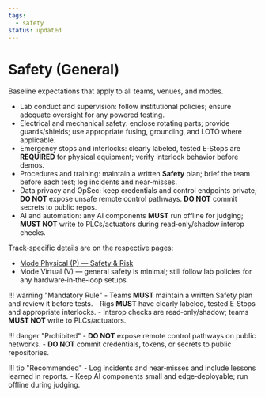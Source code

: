 ```yaml
---
tags:
  - safety
status: updated
---
```


# Safety (General)

Baseline expectations that apply to all teams, venues, and modes.

- Lab conduct and supervision: follow institutional policies; ensure adequate oversight for any powered testing.
- Electrical and mechanical safety: enclose rotating parts; provide guards/shields; use appropriate fusing, grounding, and LOTO where applicable.
- Emergency stops and interlocks: clearly labeled, tested E‑Stops are **REQUIRED** for physical equipment; verify interlock behavior before demos.
- Procedures and training: maintain a written **Safety** plan; brief the team before each test; log incidents and near‑misses.
- Data privacy and OpSec: keep credentials and control endpoints private; **DO NOT** expose unsafe remote control pathways. **DO NOT** commit secrets to public repos.
- AI and automation: any AI components **MUST** run offline for judging; **MUST NOT** write to PLCs/actuators during read‑only/shadow interop checks.

Track‑specific details are on the respective pages:

- [Mode Physical (P) — Safety & Risk](../../tracks/group-b/safety.md)
- Mode Virtual (V) — general safety is minimal; still follow lab policies for any hardware‑in‑the‑loop setups.

!!! warning "Mandatory Rule"
    - Teams **MUST** maintain a written Safety plan and review it before tests.
    - Rigs **MUST** have clearly labeled, tested E‑Stops and appropriate interlocks.
    - Interop checks are read‑only/shadow; teams **MUST NOT** write to PLCs/actuators.

!!! danger "Prohibited"
    - **DO NOT** expose remote control pathways on public networks.
    - **DO NOT** commit credentials, tokens, or secrets to public repositories.

!!! tip "Recommended"
    - Log incidents and near‑misses and include lessons learned in reports.
    - Keep AI components small and edge‑deployable; run offline during judging.
